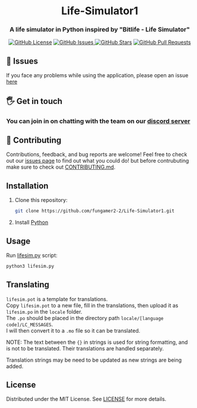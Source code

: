 <div align="center">
  <h1> Life-Simulator1 </h1>
  <h3>A life simulator in Python inspired by "Bitlife - Life Simulator"</h3>
</div>

<p align="center">
    <a href="https://github.com/fungamer2-2/Life-Simulator1/blob/main/LICENSE"><img src="https://img.shields.io/github/license/fungamer2-2/Life-Simulator1?style=flat-square&color=0d1117" alt="GitHub License"></a>
    <a href="https://github.com/fungamer2-2/Life-Simulator1/issues"><img src="https://img.shields.io/github/issues/fungamer2-2/Life-Simulator1?color=0d1117&style=flat-square" alt="GitHub Issues"> 
    <a href="https://github.com/fungamer2-2/Life-Simulator1/stargazers"><img src="https://img.shields.io/github/stars/fungamer2-2/Life-Simulator1?style=flat-square&color=0d1117" alt="GitHub Stars"></a>
    <a href="https://github.com/fungamer2-2/Life-Simulator1/pulls"><img src="https://img.shields.io/github/issues-pr/fungamer2-2/Life-Simulator1?color=0d1117&style=flat-square" alt="GitHub Pull Requests"></a>
</p>

## 🔧 Issues
If you face any problems while using the application, please open an issue [here](https://github.com/fungamer2-2/Life-Simulator1/issues)

## 🖐️ Get in touch
### You can join in on chatting with the team on our [discord server](https://discord.gg/xER8)
 
## 🤝 Contributing
Contributions, feedback, and bug reports are welcome! Feel free to check out our [issues page](https://github.com/fungamer2-2/Life-Simulator1/issues) to find out what you could do! but before contrubuting make sure to check out [CONTRIBUTING.md](./CONTRIBUTING.md).

## Installation

1. Clone this repository:
   ```sh
   git clone https://github.com/fungamer2-2/Life-Simulator1.git
   ```
2. Install [Python](https://www.python.org/)

## Usage

Run [lifesim.py](lifesim.py) script:
```sh
python3 lifesim.py
```

## Translating

`lifesim.pot` is a template for translations. <br />
Copy `lifesim.pot` to a new file, fill in the translations, then upload it as `lifesim.po` in the `locale` folder.<br />
The `.po` should be placed in the directory path `locale/[language code]/LC_MESSAGES`. <br />
I will then convert it to a `.mo` file so it can be translated.

NOTE: The text between the `{}` in strings is used for string formatting, and is not to be translated. Their translations are handled separately.

Translation strings may be need to be updated as new strings are being added.
## License

Distributed under the MIT License. See [LICENSE](LICENSE) for more details.
